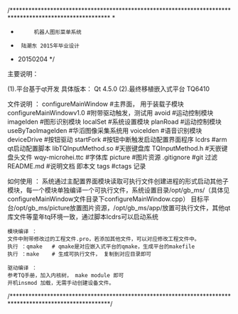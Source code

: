 /********************************************************************************************************
 * 
 *		 	机器人图形菜单系统
 *  	陆潮东 2015年毕业设计
 * 	20150204
 */


主要说明：

(1).平台基于qt开发
	具体版本： Qt 4.5.0
(2).最终移植嵌入式平台
	TQ6410

文件说明 ：
	configureMainWindow           #主界面， 用于装载子模块
	configureMainWindowv1.0	      #附带驱动触发，测试用
	avoid			      #运动控制模块
	imageIden		      #图形识别模块
	localSet		      #系统设置模块
	planRoad		      #运动控制模块
	useByTaoImageIden	      #华滔图像采集系统用
	voiceIden	              #语音识别模块
	deviceDrive		      #按钮驱动
	startFork		      #按钮中断触发启动配置界面程序
	lcdrs			      #arm qt启动配置脚本
	libTQInputMethod.so	      #天嵌键盘库
	TQInputMethod.h		      #天嵌键盘头文件
	wqy-microhei.ttc              #字体库
	picture			      #图片资源
	.gitignore		      #git 过滤
	README.md		      #说明文档 即本文
	tags			      #ctags 记录
	
如何使用 ：
	系统通过主配置界面模块读取可执行文件创建进程的形式启动其他子模块，每一个模块单独编译一个可执行文件，系统设置目录/opt/gb_ms/（具体见configureMainWindow文件目录下configureMainWindow.cpp）
	目标平台/opt/gb_ms/picture放置图片资源，/opt/gb_ms/app/放置可执行文件，其他qt库文件等童年tq环境一致，通过脚本lcdrs可以启动系统
	
	模块编译 ：
	文件中附带修改过的工程文件.pro，若添加其他文件，可以对应修改工程文件中。
	执行 ：qmake   # qmake是对应嵌入式平台的qmake，生成平台的makefile
	执行 ：make    # 生成可执行文件， 复制到对应目录即可
	
	驱动编译 ：
	参考TQ手册，加入内核树， make module 即可
	开机insmod 加载，无需手动创建设备文件。
	
	
	
	

/********************************************************************************************************/









